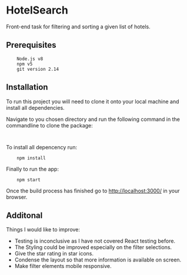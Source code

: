 # HotelSearch
Front-end task for filtering and sorting a given list of hotels.

## Prerequisites

```
    Node.js v8
    npm v5
    git version 2.14
```
## Installation
To run this project you will need to clone it onto your local machine and install all dependencies.

Navigate to you chosen directory and run the following command in the commandline to clone the package:
```
    
```

To install all depencency run:
```
    npm install
```

Finally to run the app:
```
    npm start
```
Once the build process has finished go to [http://localhost:3000/](http://localhost:3000/) in your browser.

## Additonal
Things I would like to improve:
  * Testing is inconclusive as I have not covered React testing before.
  * The Styling could be improved especially on the filter selections.
  * Give the star rating in star icons.
  * Condense the layout so that more information is available on screen.
  * Make filter elements mobile responsive.



